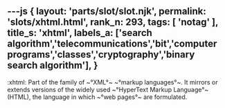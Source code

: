 ---js
{
  layout: 'parts/slot/slot.njk',
  permalink: 'slots/xhtml.html',
  rank_n: 293,
  tags: [ 'notag' ],
  title_s: 'xhtml',
  labels_a: ['search algorithm','telecommunications','bit','computer programs','classes','cryptography','binary search algorithm'],
}
---
:xhtml:
Part of the family of ~°XML°~ ~°markup languages°~. It mirrors or extends versions of the widely used ~°HyperText Markup Language°~ (HTML), the language in which ~°web pages°~ are formulated.
